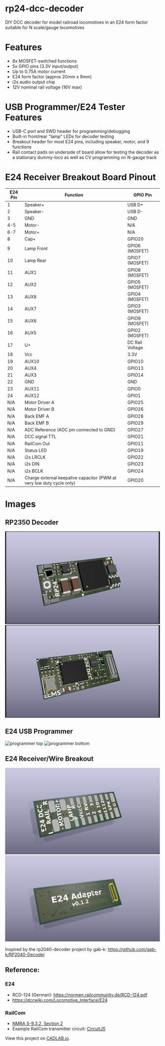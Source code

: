 # rp24-dcc-decoder
DIY DCC decoder for model railroad locomotives in an E24 form factor suitable for N scale/gauge locomotives

# Features
- 8x MOSFET-switched functions
- 5x GPIO pins (3.3V input/output)
- Up to 0.75A motor current
- E24 form factor (approx 20mm x 9mm)
- i2s audio output chip
- 12V nominal rail voltage (16V max)

# USB Programmer/E24 Tester Features
- USB-C port and SWD header for programming/debugging
- Built-in front/rear "lamp" LEDs for decoder testing
- Breakout header for most E24 pins, including speaker, motor, and 9 functions
- Rail contact pads on underside of board allow for testing the decoder as a stationary dummy-loco as well as CV programming on N-gauge track

# E24 Receiver Breakout Board Pinout
| E24 Pin | Function | GPIO Pin |
| --- | --- | --- |
| 1 | Speaker+ | USB D+ |
| 2 | Speaker- | USB D- |
| 3 | GND | GND |
| 4-5 | Motor- | N/A |
| 6-7 | Motor+ | N/A |
| 8 | Cap+ | GPIO20 |
| 9 | Lamp Front | GPIO6 (MOSFET) |
| 10 | Lamp Rear | GPIO7 (MOSFET) |
| 11 | AUX1 | GPIO8 (MOSFET) |
| 12 | AUX2 | GPIO5 (MOSFET) |
| 13 | AUX8 | GPIO4 (MOSFET) |
| 14 | AUX7 | GPIO3 (MOSFET) |
| 15 | AUX6 | GPIO9 (MOSFET) |
| 16 | AUX5 | GPIO2 (MOSFET) |
| 17 | U+ | DC Rail Voltage |
| 18 | Vcc | 3.3V |
| 19 | AUX10 | GPIO10 |
| 20 | AUX4 | GPIO13 |
| 21 | AUX3 | GPIO14 |
| 22 | GND | GND |
| 23 | AUX11 | GPIO0 |
| 24 | AUX12 | GPIO1 |
| N/A | Motor Driver A | GPIO25 |
| N/A | Motor Driver B | GPIO26 |
| N/A | Back EMF A | GPIO28 |
| N/A | Back EMF B | GPIO29 |
| N/A | ADC Reference (ADC pin connected to GND)| GPIO27 |
| N/A | DCC signal TTL | GPIO21 |
| N/A | RailCom Out | GPIO11 |
| N/A | Status LED | GPIO19 |
| N/A | i2s LRCLK | GPIO22 |
| N/A | i2s DIN | GPIO23 |
| N/A | i2s BCLK | GPIO24 |
| N/A | Charge external keepalive capacitor (PWM at very low duty cycle only) | GPIO20 |

# Images
## RP2350 Decoder
![decoder top](images/rp2350-decoder-top.png)
![decoder bottom](images/rp2350-decoder-bottom.png)

## E24 USB Programmer
![programmer top](images/rp2040-decoder-usb-adapter-top.png)
![programmer bottom](images/rp2040-decoder-usb-adapter-bottom.png)

## E24 Receiver/Wire Breakout
![programmer top](images/e24-receiver-board-top.png)
![programmer bottom](images/e24-receiver-board-bottom.png)

Inspired by the rp2040-decoder project by gab-k: https://github.com/gab-k/RP2040-Decoder

## Reference:
### E24
- RCD-124 (German): https://normen.railcommunity.de/RCD-124.pdf
- https://dccwiki.com/Locomotive_Interface/E24
### RailCom
- [NMRA S-9.3.2, Section 2](https://www.nmra.org/sites/default/files/s-9.3.2_2012_12_10.pdf)
- Example RailCom transmitter circuit: [CircuitJS](https://www.falstad.com/circuit/circuitjs.html?ctz=CQAgjCAMB0l3BWcMBMcUHYMGZIA4UA2ATmIxAUgoqoQFMBaMMAKABdkUAWEFbkYoSp8eVJr2h9CKBIS6E8kQrgyRsjPCAYZJM4vgxCU2E90bNecEABM6AMwCGAVwA2bdgMO8MKTj0y+YhDY0GB4XAgmkFwoYAhg0sRaKLrSsvKKypCq6gyaaFS2jq7uAE5+4EIVIlC8KCzlgsI+IHiC3oEgCnAsAEoVzL5gkPxcmlRUXFQh2LUT0Ageg9MIQ2E82Ku1EDDZxG1cU-FywwhJMMwI8iRoMXKr8paF9s5uSyMbW2SEIJudO7AMPtiIc0DIwAVsD9hFYiq8yhU-uAIStOt1ICwAMqtdoBECGfItKgQRwuADOdFq9QA5viFLw8JoCb8oXMWLTmOFfvTOTwphMoCxsKoKvIeMsQGLfmyAO7VfjDfgyaEsOVNXhTARVPEYtXalrfDqCuWK8UQrXE826i2VKjqtDjVU2wZ0zQu63Ml3M5XG6qMxFba2GqGaQ3831hqymyVWa3R8PRpFx9Ysn4Q7C+Ewqk3GTOs9O+KVB81S4jmrMR8us4OsuO5yVyZFoBuiJ3xxtlwuNjHC4kfJsDKqzCZO9UusdVDFAA)

View this project on [CADLAB.io](https://cadlab.io/project/28797). 